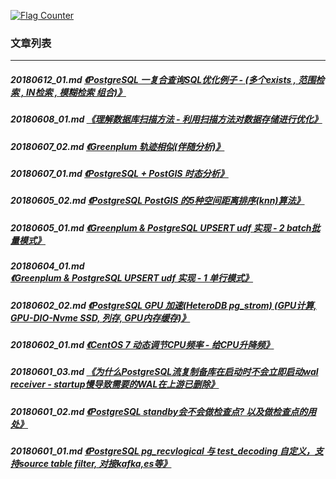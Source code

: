 <a rel="nofollow" href="http://info.flagcounter.com/h9V1"  ><img src="http://s03.flagcounter.com/count/h9V1/bg_FFFFFF/txt_000000/border_CCCCCC/columns_2/maxflags_12/viewers_0/labels_0/pageviews_0/flags_0/"  alt="Flag Counter"  border="0"  ></a>  
  
### 文章列表  
----  
##### 20180612_01.md   [《PostgreSQL 一复合查询SQL优化例子 - (多个exists , 范围检索 , IN检索 , 模糊检索 组合)》](20180612_01.md)  
##### 20180608_01.md   [《理解数据库扫描方法 - 利用扫描方法对数据存储进行优化》](20180608_01.md)  
##### 20180607_02.md   [《Greenplum 轨迹相似(伴随分析)》](20180607_02.md)  
##### 20180607_01.md   [《PostgreSQL + PostGIS 时态分析》](20180607_01.md)  
##### 20180605_02.md   [《PostgreSQL PostGIS 的5种空间距离排序(knn)算法》](20180605_02.md)  
##### 20180605_01.md   [《Greenplum & PostgreSQL UPSERT udf 实现 - 2 batch批量模式》](20180605_01.md)  
##### 20180604_01.md   [《Greenplum & PostgreSQL UPSERT udf 实现 - 1 单行模式》](20180604_01.md)  
##### 20180602_02.md   [《PostgreSQL GPU 加速(HeteroDB pg_strom) (GPU计算, GPU-DIO-Nvme SSD, 列存, GPU内存缓存)》](20180602_02.md)  
##### 20180602_01.md   [《CentOS 7 动态调节CPU频率 - 给CPU升降频》](20180602_01.md)  
##### 20180601_03.md   [《为什么PostgreSQL流复制备库在启动时不会立即启动wal receiver - startup慢导致需要的WAL在上游已删除》](20180601_03.md)  
##### 20180601_02.md   [《PostgreSQL standby会不会做检查点? 以及做检查点的用处》](20180601_02.md)  
##### 20180601_01.md   [《PostgreSQL pg_recvlogical 与 test_decoding 自定义，支持source table filter, 对接kafka,es等》](20180601_01.md)  
